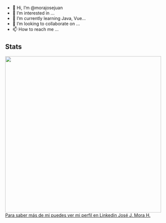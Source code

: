 - 👋 Hi, I’m @morajosejuan
- 👀 I’m interested in ...
- 🌱 I’m currently learning Java, Vue...
- 💞️ I’m looking to collaborate on ...
- 📫 How to reach me ...

<!---
morajosejuan/morajosejuan is a ✨ special ✨ repository because its `README.md` (this file) appears on your GitHub profile.
You can click the Preview link to take a look at your changes.
--->
## Stats
<img src = "https://github-readme-stats.vercel.app/api?username=morajosejuan&show_icons=true&theme=dark" width = 500 style="display: flex">

<div class="badge-base LI-profile-badge" data-locale="es_ES" data-size="medium" data-theme="dark" data-type="VERTICAL" data-vanity="morajosejuan" data-version="v1"><a class="badge-base__link LI-simple-link" href="https://co.linkedin.com/in/morajosejuan?trk=profile-badge" target="_blank">Para saber más de mi puedes ver mi perfil en Linkedin José J. Mora H.</a></div>
              
